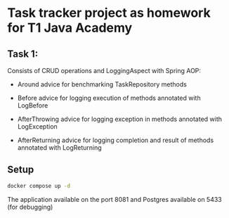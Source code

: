 # Task tracker project as homework for T1 Java Academy

## Task 1:

Consists of CRUD operations and LoggingAspect with Spring AOP:

- Around advice for benchmarking TaskRepository methods

- Before advice for logging execution of methods annotated with LogBefore

- AfterThrowing advice for logging exception in methods annotated with LogException

- AfterReturning advice for logging completion and result of methods annotated with LogReturning

## Setup

```bash
docker compose up -d
```

The application available on the port 8081 and Postgres available on 5433 (for debugging)